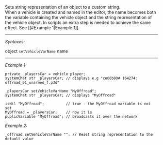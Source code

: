 Sets string representation of an object to a custom string.<br>
When a vehicle is created and named in the editor, the name becomes both the variable containing the vehicle object and the string representation of the vehicle object.
In scripts an extra step is needed to achieve the same effect. See [[<See PAGENA Reference E>#Example 1|Example 1]].


---
*Syntaxes:*

object `setVehicleVarName` name

---
*Example 1:*

```sqf
private _playersCar = vehicle player;
systemChat str _playersCar; // displays e.g "ce06b00# 164274: offroad_01_unarmed_f.p3d"

_playersCar setVehicleVarName "MyOffroad";
systemChat str _playersCar;	// displays "MyOffroad"

isNil "MyOffroad"; 			// true - the MyOffroad variable is not set
MyOffroad = _playersCar;	// now it is
publicVariable "MyOffroad";	// broadcasts it over the network
```

*Example 2:*

```sqf
_offroad setVehicleVarName ""; // Reset string representation to the default value
```